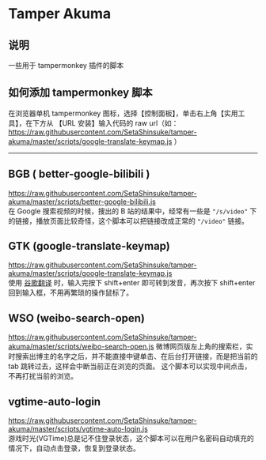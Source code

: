 # Tamper Akuma
## 说明
一些用于 tampermonkey 插件的脚本

## 如何添加 tampermonkey 脚本
在浏览器单机 tampermonkey 图标，选择【控制面板】，单击右上角【实用工具】，在下方从 【URL 安装】输入代码的 raw url（如：https://raw.githubusercontent.com/SetaShinsuke/tamper-akuma/master/scripts/google-translate-keymap.js ）

---

## BGB ( better-google-bilibili )
https://raw.githubusercontent.com/SetaShinsuke/tamper-akuma/master/scripts/better-google-bilibili.js    
在 Google 搜索视频的时候，搜出的 B 站的结果中，经常有一些是 `"/s/video"` 下的链接，播放页面比较奇怪，这个脚本可以把链接改成正常的 `"/video"` 链接。

## GTK (google-translate-keymap)
https://raw.githubusercontent.com/SetaShinsuke/tamper-akuma/master/scripts/google-translate-keymap.js    
使用 [谷歌翻译](https://translate.google.com/) 时，输入完按下 shift+enter 即可转到发音，再次按下 shift+enter 回到输入框，不用再繁琐的操作鼠标了。

## WSO (weibo-search-open)
https://raw.githubusercontent.com/SetaShinsuke/tamper-akuma/master/scripts/weibo-search-open.js
微博网页版左上角的搜索栏，实时搜索出博主的名字之后，并不能直接中键单击、在后台打开链接，而是把当前的 tab 跳转过去，这样会中断当前正在浏览的页面。
这个脚本可以实现中间点击，不再打扰当前的浏览。


## vgtime-auto-login
https://raw.githubusercontent.com/SetaShinsuke/tamper-akuma/master/scripts/vgtime-auto-login.js  
游戏时光(VGTime)总是记不住登录状态，这个脚本可以在用户名密码自动填充的情况下，自动点击登录，恢复到登录状态。
